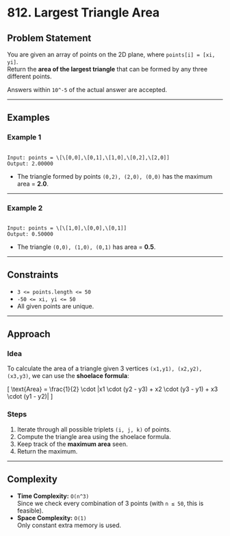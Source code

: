 # 812. Largest Triangle Area

## Problem Statement

You are given an array of points on the 2D plane, where `points[i] = [xi, yi]`.  
Return the **area of the largest triangle** that can be formed by any three different points.

Answers within `10^-5` of the actual answer are accepted.

---

## Examples

### Example 1

```

Input: points = \[\[0,0],\[0,1],\[1,0],\[0,2],\[2,0]]
Output: 2.00000

```

- The triangle formed by points `(0,2), (2,0), (0,0)` has the maximum area = **2.0**.

---

### Example 2

```

Input: points = \[\[1,0],\[0,0],\[0,1]]
Output: 0.50000

```

- The triangle `(0,0), (1,0), (0,1)` has area = **0.5**.

---

## Constraints

- `3 <= points.length <= 50`
- `-50 <= xi, yi <= 50`
- All given points are unique.

---

## Approach

### Idea

To calculate the area of a triangle given 3 vertices `(x1,y1), (x2,y2), (x3,y3)`, we can use the **shoelace formula**:

\[
\text{Area} = \frac{1}{2} \cdot |x1 \cdot (y2 - y3) + x2 \cdot (y3 - y1) + x3 \cdot (y1 - y2)|
\]

### Steps

1. Iterate through all possible triplets `(i, j, k)` of points.
2. Compute the triangle area using the shoelace formula.
3. Keep track of the **maximum area** seen.
4. Return the maximum.

---

## Complexity

- **Time Complexity:** `O(n^3)`  
  Since we check every combination of 3 points (with `n ≤ 50`, this is feasible).
- **Space Complexity:** `O(1)`  
  Only constant extra memory is used.
